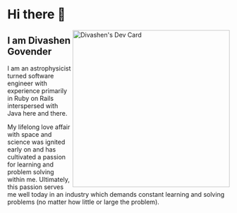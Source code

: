 # Hi there 👋

<div align="left">
  <a href="https://app.daily.dev/divashen">
    <img src="https://api.daily.dev/devcards/v2/HYPV6cM7RpIo9bmpTYm8z.png?type=default&r=gbf" 
    width="356"
    align="right"
    alt="Divashen's Dev Card"/>
  </a>
</div>

## I am Divashen Govender
I am an astrophysicist turned software engineer with experience primarily in Ruby on Rails interspersed with Java here and there. 

My lifelong love affair with space and science was ignited early on and has cultivated a passion for learning and problem solving within me. Ultimately,   this passion serves me well today in an industry which demands constant learning and solving problems (no matter how little or large the problem).


